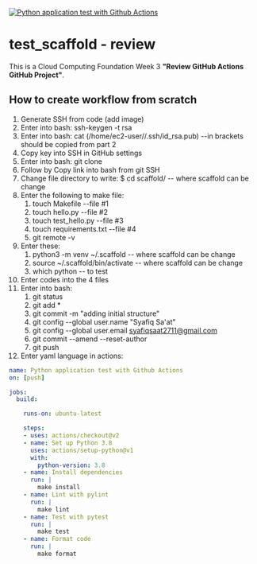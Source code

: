 [![Python application test with Github Actions](https://github.com/SyafiqSaat/test_scaffold/actions/workflows/main.yml/badge.svg)](https://github.com/SyafiqSaat/test_scaffold/actions/workflows/main.yml)

# test_scaffold - review
This is a Cloud Computing Foundation Week 3 **"Review GitHub Actions GitHub Project"**.


## How to create workflow from scratch
1. Generate SSH from code (add image)
2. Enter into bash: ssh-keygen -t rsa
3. Enter into bash: cat (/home/ec2-user//.ssh/id_rsa.pub) --in brackets should be copied from part 2
4. Copy key into SSH in GitHub settings
5. Enter into bash: git clone
6. Follow by Copy link into bash from git SSH 
7. Change file directory to write: $ cd scaffold/ -- where scaffold can be change
8. Enter the following to make file: 
    1. touch Makefile         --file #1
    2. touch hello.py         --file #2
    3. touch test_hello.py    --file #3
    5. touch requirements.txt --file #4
    6. git remote -v
9. Enter these:
    1. python3 -m venv ~/.scaffold      -- where scaffold can be change
    2. source ~/.scaffold/bin/activate  -- where scaffold can be change
    3. which python                     -- to test
10. Enter codes into the 4 files
11. Enter into bash:
    1. git status
    2. git add *
    3. git commit -m "adding initial structure"
    4. git config --global user.name "Syafiq Sa'at"
    5. git config --global user.email syafiqsaat2711@gmail.com
    6. git commit --amend --reset-author
    7. git push
12. Enter yaml language in actions:
```yaml
name: Python application test with Github Actions
on: [push]

jobs:
  build:

    runs-on: ubuntu-latest

    steps:
    - uses: actions/checkout@v2
    - name: Set up Python 3.8
      uses: actions/setup-python@v1
      with:
        python-version: 3.8
    - name: Install dependencies
      run: |
        make install
    - name: Lint with pylint
      run: |
        make lint
    - name: Test with pytest
      run: |
        make test
    - name: Format code
      run: |
        make format
```
    
